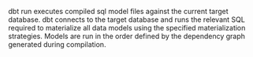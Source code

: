 dbt run executes compiled sql model files against the current target database. dbt connects to the target database and runs the relevant SQL required to materialize all data models using the specified materialization strategies. Models are run in the order defined by the dependency graph generated during compilation.
